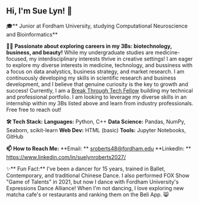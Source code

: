 ## Hi, I'm Sue Lyn! 👋

🎓** Junior at Fordham University, studying Computational Neuroscience and Bioinformatics**

👩‍💼 **Passionate about exploring careers in my 3Bs: biotechnology, business, and beauty!**
  While my undergraduate studies are medicine-focused, my interdisciplinary interests thrive in creative settings! I am eager to explore my diverse interests in medicine, technology,     and bussiness with a focus on data analystics, business strategy, and market research. I am continuously developing my skills in scientific research and business                        development, and I believe that genuine curiosity is the key to growth and success! Currently, I am a [Break Through Tech Fellow](url) building my technical and professional            portfolio. I am looking to leverage my diverse skills in an internship within my 3Bs listed above and learn from industry professionals. Free free to reach out!

**🛠 Tech Stack:**
**Languages:** Python, C++
**Data Science:** Pandas, NumPy, Seaborn, scikit-learn
**Web Dev:** HTML (basic)
**Tools:** Jupyter Notebooks, GitHub

**📫 How to Reach Me:**
**Email: ** sroberts48@fordham.edu
**LinkedIn: ** https://www.linkedin.com/in/suelynroberts2027/

✨** Fun Fact:**
I've been a dancer for 15 years, trained in Ballet, Contemporary, and traditional Chinese Dance. I also performed FOX Show "Game of Talents" in 2021, but now I dance with Fordham University's Expressions Dance Alliance! When I'm not dancing, I love exploring new matcha cafe's or restaurants and ranking them on the Beli App. 😸
<!--
**Suelyn-R/Suelyn-R** is a ✨ _special_ ✨ repository because its `README.md` (this file) appears on your GitHub profile.

Here are some ideas to get you started:

- 🔭 I’m currently working on ...
- 🌱 I’m currently learning ...
- 👯 I’m looking to collaborate on ...
- 🤔 I’m looking for help with ...
- 💬 Ask me about ...
- 📫 How to reach me: ...
- 😄 Pronouns: ...
- ⚡ Fun fact: ...
-->
